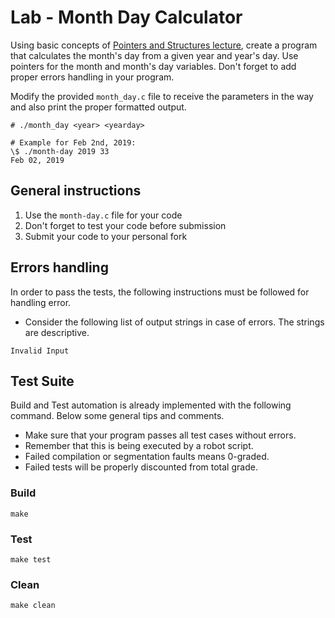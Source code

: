 Lab - Month Day Calculator
===========================
Using basic concepts of [Pointers and Structures lecture](https://talks.obedmr.com/content/hello-c-world/start-up/01-pointers-structures.html#8),
create a program that calculates the month's day from a given year and year's day. Use pointers for the month and month's day variables.
Don't forget to add proper errors handling in your program.

Modify the provided `month_day.c` file to receive the parameters in the way and also print the proper formatted output.

```
# ./month_day <year> <yearday>

# Example for Feb 2nd, 2019:
\$ ./month-day 2019 33
Feb 02, 2019
```

General instructions
--------------------
1. Use the  `month-day.c` file for your code
2. Don't forget to test your code before submission
3. Submit your code to your personal fork


Errors handling
---------------
In order to pass the tests, the following instructions must be followed for handling error.

- Consider the following list of output strings in case of errors. The strings are descriptive.
```
Invalid Input
```

Test Suite
----------
Build and Test automation is already implemented with the following command. Below some general tips and comments.

- Make sure that your program passes all test cases without errors.
- Remember that this is being executed by a robot script.
- Failed compilation or segmentation faults means 0-graded.
- Failed tests will be properly discounted from total grade.

### Build
```
make
```

### Test
```
make test
```

### Clean
```
make clean
```
